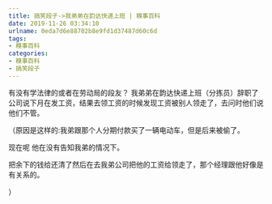 ```yaml
---
title: 搞笑段子->我弟弟在韵达快递上班 | 糗事百科
date: 2019-11-26 03:34:10
urlname: 0eda7d6e88702b8e9fd1d37487d60c6d
tags: 
- 糗事百科
categories:
- 糗事百科
- 搞笑段子
---
```

有没有学法律的或者在劳动局的段友？ 我弟弟在韵达快递上班（分拣员）辞职了公司说下月在发工资，结果去领工资的时候发现工资被别人领走了，去问时他们说 他们不管。

（原因是这样的:我弟跟那个人分期付款买了一辆电动车，但是后来被偷了。

现在呢 他在没有告知我弟的情况下。

把余下的钱给还清了然后在去我弟公司把他的工资给领走了，那个经理跟他好像是有关系的。

）


